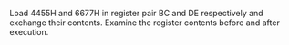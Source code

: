 Load 4455H and 6677H in register pair BC and DE respectively and exchange their contents. Examine the register 
contents before and after execution. 